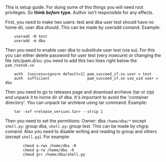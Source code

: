 This is setup guide. For duing some of this things you will need root privileges. So **think *before* type**. Author isn't responsible for any effects.

First, you need to make two users: test and dba
user test should have no home dir, user dba should.
This can be made by useradd comand. Example:
```
    useradd -M test
    useradd -m dba
```
Then you need to enable user dba to substitute user test (via su).
For this you can either delete password for user test (very insecure) or changing the file /etc/pam.d/su:
you need to add this two lines right below the `pam_rootok.so`
```
    auth  [success=ignore default=1] pam_succeed_if.so user = test
    auth  sufficient                 pam_succeed_if.so use_uid user = dba
```
Then you need to go to releases page and download archieve (tar or zip) and unpack it to home dir of dba.
It's important to avoid the 'container directory'.
You can unpack tar archieve using tar command. Example:
```
    tar -xvf <release_version.tar> --strip 1
```
Then you need to set the permitions:
    Owner: dba
    `/home/dba/*` except `shell.py`: group dba, `shell.py`: group test.
    This can be made by chgrp comand.
    Also you need to disable writing and reading to group and others (except `shell.py`). For example:
```
        chmod o-rwx /home/dba -R
        chmod g-rw /home/dba -R
        chmod g+r /home/dba/shell.py
```
